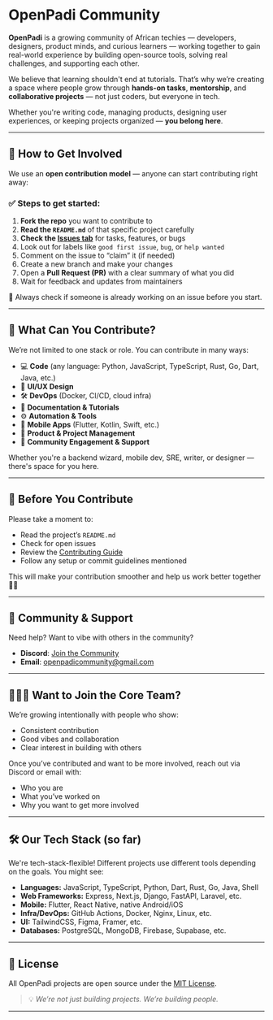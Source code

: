 # OpenPadi Community

**OpenPadi** is a growing community of African techies — developers, designers, product minds, and curious learners — working together to gain real-world experience by building open-source tools, solving real challenges, and supporting each other.

We believe that learning shouldn't end at tutorials. That’s why we’re creating a space where people grow through **hands-on tasks**, **mentorship**, and **collaborative projects** — not just coders, but everyone in tech.

Whether you're writing code, managing products, designing user experiences, or keeping projects organized — **you belong here**.

---

## 🚀 How to Get Involved

We use an **open contribution model** — anyone can start contributing right away:

### ✅ Steps to get started:

1. **Fork the repo** you want to contribute to
2. **Read the `README.md`** of that specific project carefully
3. **Check the [Issues tab](https://github.com/openpadi)** for tasks, features, or bugs
4. Look out for labels like `good first issue`, `bug`, or `help wanted`
5. Comment on the issue to “claim” it (if needed)
6. Create a new branch and make your changes
7. Open a **Pull Request (PR)** with a clear summary of what you did
8. Wait for feedback and updates from maintainers

👀 Always check if someone is already working on an issue before you start.

---

## 🧠 What Can You Contribute?

We’re not limited to one stack or role. You can contribute in many ways:

* 💻 **Code** (any language: Python, JavaScript, TypeScript, Rust, Go, Dart, Java, etc.)
* 🎨 **UI/UX Design**
* 🛠️ **DevOps** (Docker, CI/CD, cloud infra)
* 📘 **Documentation & Tutorials**
* ⚙️ **Automation & Tools**
* 📱 **Mobile Apps** (Flutter, Kotlin, Swift, etc.)
* 🧠 **Product & Project Management**
* 🤝 **Community Engagement & Support**

Whether you're a backend wizard, mobile dev, SRE, writer, or designer — there's space for you here.

---

## 📄 Before You Contribute

Please take a moment to:

* Read the project’s `README.md`
* Check for open issues
* Review the [Contributing Guide](https://github.com/OpenPadi/.github/blob/main/CONTRIBUTING.md)
* Follow any setup or commit guidelines mentioned

This will make your contribution smoother and help us work better together 🙌🏽

---

## 💬 Community & Support

Need help? Want to vibe with others in the community?

* **Discord**: [Join the Community](https://discord.gg/your-invite)
* **Email**: [openpadicommunity@gmail.com](mailto:openpadicommunity@gmail.com)

<!--
* **Twitter**: [@openpadi](https://twitter.com/openpadi)
* **LinkedIn**: [OpenPadi Community](https://linkedin.com/company/openpadi)
-->

---

## 🧑🏽‍💻 Want to Join the Core Team?

We’re growing intentionally with people who show:

* Consistent contribution
* Good vibes and collaboration
* Clear interest in building with others

Once you’ve contributed and want to be more involved, reach out via Discord or email with:

* Who you are
* What you’ve worked on
* Why you want to get more involved

---

## 🛠 Our Tech Stack (so far)

We're tech-stack-flexible! Different projects use different tools depending on the goals. You might see:

* **Languages:** JavaScript, TypeScript, Python, Dart, Rust, Go, Java, Shell
* **Web Frameworks:** Express, Next.js, Django, FastAPI, Laravel, etc.
* **Mobile:** Flutter, React Native, native Android/iOS
* **Infra/DevOps:** GitHub Actions, Docker, Nginx, Linux, etc.
* **UI:** TailwindCSS, Figma, Framer, etc.
* **Databases:** PostgreSQL, MongoDB, Firebase, Supabase, etc.

---

## 📜 License

All OpenPadi projects are open source under the [MIT License](https://github.com/OpenPadi/.github/blob/main/LICENSE).

> 💡 *We’re not just building projects. We’re building people.*

---
